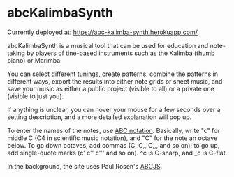 # abcKalimbaSynth

Currently deployed at: https://abc-kalimba-synth.herokuapp.com/

abcKalimbaSynth is a musical tool that can be used for education and note-taking by players of tine-based instruments such as the Kalimba (thumb piano) or Marimba.

You can select different tunings, create patterns, combine the patterns in different ways, export the results into either note grids or sheet music, and save your music as either a public project (visible to all) or a private one (visible to just you).

If anything is unclear, you can hover your mouse for a few seconds over a setting description, and a more detailed explanation will pop up.

To enter the names of the notes, use [ABC notation](https://abcnotation.com/wiki/abc:standard:v2.1). Basically, write "c" for middle C (C4 in scientific music notation), and "C" for the note an octave below. To go down octaves, add commas (C, C,, C,,, and so on); to go up, add single-quote marks (c' c'' c''' and so on). ^c is C-sharp, and _c is C-flat.

In the background, the site uses Paul Rosen's [ABCJS](https://paulrosen.github.io/abcjs/).
